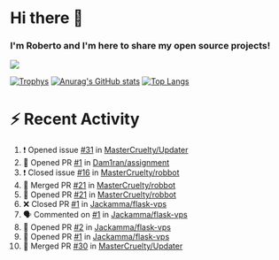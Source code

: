 # Hi there 👋
### I'm Roberto and I'm here to share my open source projects!

<img src="https://komarev.com/ghpvc/?username=mastercruelty&label=Profile views&color=0e75b6"><br>

[![Trophys](https://github-profile-trophy.vercel.app/?username=mastercruelty)](https://github.com/ryo-ma/github-profile-trophy)
[![Anurag's GitHub stats](https://github-readme-stats.vercel.app/api?username=mastercruelty&show_icons=true&theme=tokyonight)](https://github.com/anuraghazra/github-readme-stats)
[![Top Langs](https://github-readme-stats.vercel.app/api/top-langs/?username=mastercruelty&layout=compact)](https://github.com/anuraghazra/github-readme-stats)

# :zap: Recent Activity
<!--START_SECTION:activity-->
1. ❗️ Opened issue [#31](https://github.com/MasterCruelty/Updater/issues/31) in [MasterCruelty/Updater](https://github.com/MasterCruelty/Updater)
2. 💪 Opened PR [#1](https://github.com/Dam1ran/assignment/pull/1) in [Dam1ran/assignment](https://github.com/Dam1ran/assignment)
3. ❗️ Closed issue [#16](https://github.com/MasterCruelty/robbot/issues/16) in [MasterCruelty/robbot](https://github.com/MasterCruelty/robbot)
4. 🎉 Merged PR [#21](https://github.com/MasterCruelty/robbot/pull/21) in [MasterCruelty/robbot](https://github.com/MasterCruelty/robbot)
5. 💪 Opened PR [#21](https://github.com/MasterCruelty/robbot/pull/21) in [MasterCruelty/robbot](https://github.com/MasterCruelty/robbot)
6. ❌ Closed PR [#1](https://github.com/Jackamma/flask-vps/pull/1) in [Jackamma/flask-vps](https://github.com/Jackamma/flask-vps)
7. 🗣 Commented on [#1](https://github.com/Jackamma/flask-vps/issues/1) in [Jackamma/flask-vps](https://github.com/Jackamma/flask-vps)
8. 💪 Opened PR [#2](https://github.com/Jackamma/flask-vps/pull/2) in [Jackamma/flask-vps](https://github.com/Jackamma/flask-vps)
9. 💪 Opened PR [#1](https://github.com/Jackamma/flask-vps/pull/1) in [Jackamma/flask-vps](https://github.com/Jackamma/flask-vps)
10. 🎉 Merged PR [#30](https://github.com/MasterCruelty/Updater/pull/30) in [MasterCruelty/Updater](https://github.com/MasterCruelty/Updater)
<!--END_SECTION:activity-->
